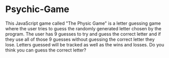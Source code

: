 # Psychic-Game

This JavaScript game called "The Physic Game" is a letter guessing game where the user tries to guess the randomly generated letter chosen by the program. The user has 9 guesses to try and guess the correct letter and if they use all of those 9 guesses without guessing the correct letter they lose. Letters guessed will be tracked as well as the wins and losses. Do you think you can guess the correct letter?